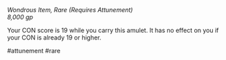 *Wondrous Item, Rare (Requires Attunement)*  
*8,000 gp*

Your CON score is 19 while you carry this amulet. It has no effect on you if your CON is already 19 or higher.

#attunement #rare
